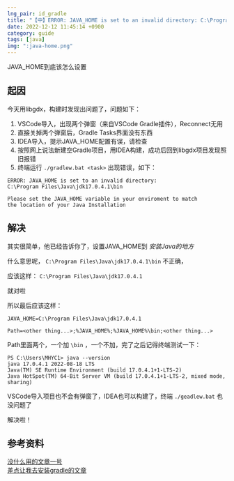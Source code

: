 ```yaml
---
lng_pair: id_gradle
title: "【中】ERROR: JAVA_HOME is set to an invalid directory: C:\Program Files\Java\jdk17.0.4.1\bin"
date: 2022-12-12 11:45:14 +0900
category: guide
tags: [java]
img: ":java-home.png"
---
```


<!-- outline-start -->

JAVA_HOME到底该怎么设置

<!-- outline-end -->

## 起因

今天用libgdx，构建时发现出问题了，问题如下：

1. VSCode导入，出现两个弹窗（来自VSCode Gradle插件），Reconnect无用
2. 直接关掉两个弹窗后，Gradle Tasks界面没有东西
3. IDEA导入，提示JAVA_HOME配置有误，请检查
4. 按照网上说法新建空Gradle项目，用IDEA构建，成功后回到libgdx项目发现照旧报错
5. 终端运行 `./gradlew.bat <task>` 出现错误，如下：

```
ERROR: JAVA_HOME is set to an invalid directory: 
C:\Program Files\Java\jdk17.0.4.1\bin

Please set the JAVA_HOME variable in your enviroment to match
the location of your Java Installation
```

## 解决

其实很简单，他已经告诉你了，设置JAVA_HOME到 *安装Java的地方*

什么意思呢， `C:\Program Files\Java\jdk17.0.4.1\bin` 不正确，

应该这样： `C:\Program Files\Java\jdk17.0.4.1`

就对啦

所以最后应该这样：

```
JAVA_HOME=C:\Program Files\Java\jdk17.0.4.1
```

```
Path=<other thing...>;%JAVA_HOME%;%JAVA_HOME%\bin;<other thing...>
```

Path里面两个，一个加 `\bin` ，一个不加，完了之后记得终端测试一下：

```
PS C:\Users\MHYC1> java --version
java 17.0.4.1 2022-08-18 LTS
Java(TM) SE Runtime Environment (build 17.0.4.1+1-LTS-2)
Java HotSpot(TM) 64-Bit Server VM (build 17.0.4.1+1-LTS-2, mixed mode, sharing)
```

VSCode导入项目也不会有弹窗了，IDEA也可以构建了，终端 `./geadlew.bat` 也没问题了

解决啦！

## 参考资料

[没什么用的文章一号](https://blog.csdn.net/u013933720/article/details/78363509)  
[差点让我去安装gradle的文章](https://blog.csdn.net/qq_43786558/article/details/123688313)